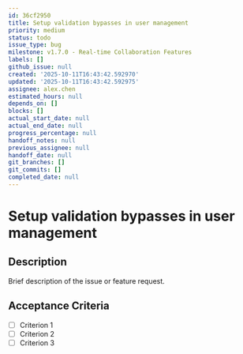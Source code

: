 ```yaml
---
id: 36cf2950
title: Setup validation bypasses in user management
priority: medium
status: todo
issue_type: bug
milestone: v1.7.0 - Real-time Collaboration Features
labels: []
github_issue: null
created: '2025-10-11T16:43:42.592970'
updated: '2025-10-11T16:43:42.592975'
assignee: alex.chen
estimated_hours: null
depends_on: []
blocks: []
actual_start_date: null
actual_end_date: null
progress_percentage: null
handoff_notes: null
previous_assignee: null
handoff_date: null
git_branches: []
git_commits: []
completed_date: null
---
```


# Setup validation bypasses in user management

## Description

Brief description of the issue or feature request.

## Acceptance Criteria

- [ ] Criterion 1
- [ ] Criterion 2
- [ ] Criterion 3